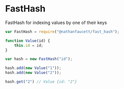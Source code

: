 FastHash
=======

FastHash for indexing values by one of their keys

```javascript
var FastHash = require("@nathanfaucett/fast_hash");

function Value(id) {
    this.id = id;
}

var hash = new FastHash("id");

hash.add(new Value("1"));
hash.add(new Value("2"));

hash.get("2") // Value {id: "2"}
```
